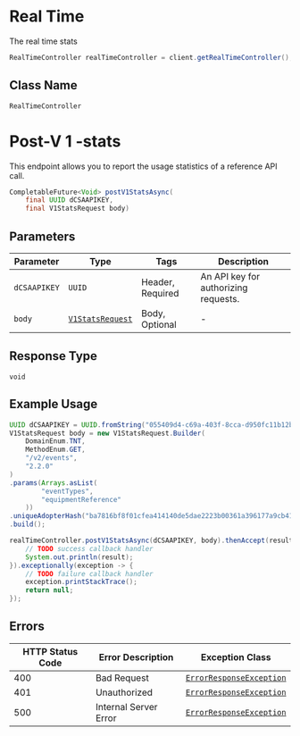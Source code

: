 # Real Time

The real time stats

```java
RealTimeController realTimeController = client.getRealTimeController();
```

## Class Name

`RealTimeController`


# Post-V 1 -stats

This endpoint allows you to report the usage statistics of a reference API call.

```java
CompletableFuture<Void> postV1StatsAsync(
    final UUID dCSAAPIKEY,
    final V1StatsRequest body)
```

## Parameters

| Parameter | Type | Tags | Description |
|  --- | --- | --- | --- |
| `dCSAAPIKEY` | `UUID` | Header, Required | An API key for authorizing requests. |
| `body` | [`V1StatsRequest`](../../doc/models/v1-stats-request.md) | Body, Optional | - |

## Response Type

`void`

## Example Usage

```java
UUID dCSAAPIKEY = UUID.fromString("055409d4-c69a-403f-8cca-d950fc11b12b");
V1StatsRequest body = new V1StatsRequest.Builder(
    DomainEnum.TNT,
    MethodEnum.GET,
    "/v2/events",
    "2.2.0"
)
.params(Arrays.asList(
        "eventTypes",
        "equipmentReference"
    ))
.uniqueAdopterHash("ba7816bf8f01cfea414140de5dae2223b00361a396177a9cb410ff61f20015ad")
.build();

realTimeController.postV1StatsAsync(dCSAAPIKEY, body).thenAccept(result -> {
    // TODO success callback handler
    System.out.println(result);
}).exceptionally(exception -> {
    // TODO failure callback handler
    exception.printStackTrace();
    return null;
});
```

## Errors

| HTTP Status Code | Error Description | Exception Class |
|  --- | --- | --- |
| 400 | Bad Request | [`ErrorResponseException`](../../doc/models/error-response-exception.md) |
| 401 | Unauthorized | [`ErrorResponseException`](../../doc/models/error-response-exception.md) |
| 500 | Internal Server Error | [`ErrorResponseException`](../../doc/models/error-response-exception.md) |

